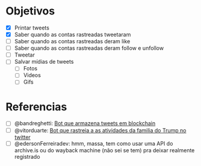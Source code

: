 # Objetivos

- [x] Printar tweets
- [x] Saber quando as contas rastreadas tweetaram
- [ ] Saber quando as contas rastreadas deram like
- [ ] Saber quando as contas rastreadas deram follow e unfollow
- [ ] Tweetar
- [ ] Salvar mídias de tweets
  - [ ] Fotos
  - [ ] Videos
  - [ ] Gifs

# Referencias

- [ ] @bandreghetti: [Bot que armazena tweets em blockchain](https://twitter.com/save_the_tweet)
- [ ] @vitorduarte: [Bot que rastreia a as atividades da familia do Trump no twitter](https://twitter.com/TrumpsAlert)
- [ ] @edersonFerreiradev: hmm, massa, tem como usar uma API do archive.is ou do wayback machine (não sei se tem) pra deixar realmente registrado
